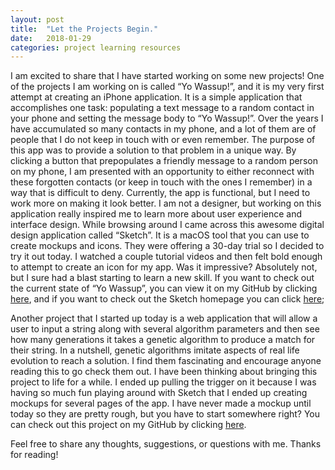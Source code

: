 ```yaml
---
layout: post
title:  "Let the Projects Begin."
date:   2018-01-29
categories: project learning resources
---
```


I am excited to share that I have started working on some new projects! One of the projects I am working on is called “Yo Wassup!”, and it is my very first attempt at creating an iPhone application. It is a simple application that accomplishes one task: populating a text message to a random contact in your phone and setting the message body to “Yo Wassup!”. Over the years I have accumulated so many contacts in my phone, and a lot of them are of people that I do not keep in touch with or even remember. The purpose of this app was to provide a solution to that problem in a unique way. By clicking a button that prepopulates a friendly message to a random person on my phone, I am presented with an opportunity to either reconnect with these forgotten contacts (or keep in touch with the ones I remember) in a way that is difficult to deny. Currently, the app is functional, but I need to work more on making it look better. I am not a designer, but working on this application really inspired me to learn more about user experience and interface design. While browsing around I came across this awesome digital design application called “Sketch”. It is a macOS tool that you can use to create mockups and icons. They were offering a 30-day trial so I decided to try it out today. I watched a couple tutorial videos and then felt bold enough to attempt to create an icon for my app. Was it impressive? Absolutely not, but I sure had a blast starting to learn a new skill. If you want to check out the current state of “Yo Wassup”, you can view it on my GitHub by clicking [here][yowassup-github], and if you want to check out the Sketch homepage you can click [here][sketch-homepage];

Another project that I started up today is a web application that will allow a user to input a string along with several algorithm parameters and then see how many generations it takes a genetic algorithm to produce a match for their string. In a nutshell, genetic algorithms imitate aspects of real life evolution to reach a solution. I find them fascinating and encourage anyone reading this to go check them out. I have been thinking about bringing this project to life for a while. I ended up pulling the trigger on it because I was having so much fun playing around with Sketch that I ended up creating mockups for several pages of the app. I have never made a mockup until today so they are pretty rough, but you have to start somewhere right? You can check out this project on my GitHub by clicking [here][genetic-github].

Feel free to share any thoughts, suggestions, or questions with me. Thanks for reading!

[yowassup-github]: https://github.com/matthacks/yowassup
[genetic-github]:   https://github.com/matthacks/genetic-javascript
[sketch-homepage]: https://www.sketchapp.com
